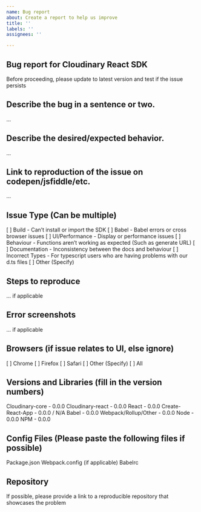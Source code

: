 ```yaml
---
name: Bug report
about: Create a report to help us improve
title: ''
labels: ''
assignees: ''

---
```


## Bug report for Cloudinary React SDK
Before proceeding, please update to latest version and test if the issue persists

## Describe the bug in a sentence or two.
…

## Describe the desired/expected behavior.
…

## Link to reproduction of the issue on codepen/jsfiddle/etc.
…

## Issue Type (Can be multiple)
[ ] Build - Can’t install or import the SDK
[ ] Babel - Babel errors or cross browser issues
[ ] UI/Performance - Display or performance issues
[ ] Behaviour - Functions aren’t working as expected (Such as generate URL)
[ ] Documentation - Inconsistency between the docs and behaviour
[ ] Incorrect Types - For typescript users who are having problems with our d.ts files
[ ] Other (Specify)

## Steps to reproduce
… if applicable

## Error screenshots
… if applicable

## Browsers (if issue relates to UI, else ignore)
[ ] Chrome
[ ] Firefox
[ ] Safari
[ ] Other (Specify)
[ ] All


## Versions and Libraries (fill in the version numbers)
Cloudinary-core - 0.0.0
Cloudinary-react - 0.0.0
React - 0.0.0
Create-React-App - 0.0.0 / N/A
Babel - 0.0.0
Webpack/Rollup/Other - 0.0.0
Node - 0.0.0
NPM - 0.0.0

## Config Files (Please paste the following files if possible)
Package.json
Webpack.config (if applicable)
Babelrc

## Repository
If possible, please provide a link to a reproducible repository that showcases the problem
